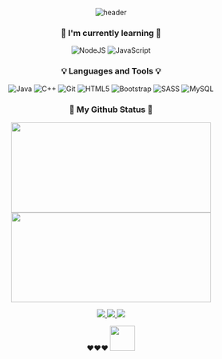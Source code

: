 <div align="center">
       
![header](https://capsule-render.vercel.app/api?type=waving&color=FDD1E1&height=280&section=header&text=Welcome!&fontSize=90&fontColor=ffffff&animation=fadeIn&fontAlignY=38&desc=to%20Flavia's%20GITHUB%20&descAlignY=51&descAlign=62)
       
### 🌱 I'm currently learning 🌱
 
 ![NodeJS](https://img.shields.io/badge/node.js-6DA55F?style=for-the-badge&logo=node.js&logoColor=white)
 ![JavaScript](https://img.shields.io/badge/javascript-%23323330.svg?style=for-the-badge&logo=javascript&logoColor=%23F7DF1E)
       
### 💡 Languages and Tools 💡

![Java](https://img.shields.io/badge/java-%23ED8B00.svg?style=for-the-badge&logo=openjdk&logoColor=white)
![C++](https://img.shields.io/badge/c++-%2300599C.svg?style=for-the-badge&logo=c%2B%2B&logoColor=white)
![Git](https://img.shields.io/badge/git-%23F05033.svg?style=for-the-badge&logo=git&logoColor=white)
![HTML5](https://img.shields.io/badge/html5-%23E34F26.svg?style=for-the-badge&logo=html5&logoColor=white)
![Bootstrap](https://img.shields.io/badge/bootstrap-%23563D7C.svg?style=for-the-badge&logo=bootstrap&logoColor=white)
![SASS](https://img.shields.io/badge/SASS-hotpink.svg?style=for-the-badge&logo=SASS&logoColor=white)
![MySQL](https://img.shields.io/badge/mysql-%2300f.svg?style=for-the-badge&logo=mysql&logoColor=white)

### 🌸 My Github Status 🌸

 <p>
  <img width="400em" height="180em" src="https://github-readme-stats-sigma-five.vercel.app/api?username=flaviamoura&show_icons=true&theme=buefy">
  <img width="400em" height="180em" src="https://github-readme-stats-sigma-five.vercel.app/api/top-langs/?username=flaviamoura&layout=compact&theme=buefy">
</p>

  <a href = "mailto:contatoflamoura@gmail.com">
    <img src="https://img.shields.io/badge/Gmail-D14836?style=for-the-badge&logo=gmail&logoColor=white">
  </a>
  <a href="https://www.linkedin.com/in/flavia-rafaela-moura-rhodes/" target="_blank">
    <img src="https://img.shields.io/badge/-LinkedIn-%230077B5?style=for-the-badge&logo=linkedin&logoColor=white" target="_blank">
  </a>
  <a href="https://instagram.com/yuumi.js?igshid=ZDdkNTZiNTM=" target="_blank">
    <img src="https://img.shields.io/badge/-Instagram-%23E4405F?style=for-the-badge&logo=instagram&logoColor=white" target="_blank">
  </a>

 
❤️️❤️️❤️️
<img src="https://media.giphy.com/media/mGcNjsfWAjY5AEZNw6/giphy.gif" width="50">
</div>
 
